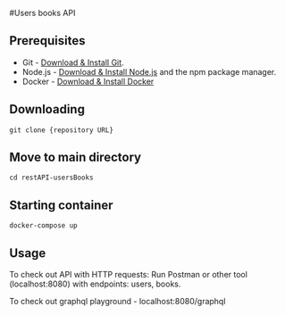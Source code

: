#Users books API

## Prerequisites

- Git - [Download & Install Git](https://git-scm.com/downloads).
- Node.js - [Download & Install Node.js](https://nodejs.org/en/download/) and the npm package manager.
- Docker - [Download & Install Docker](https://docs.docker.com/get-docker/)

## Downloading

```
git clone {repository URL}
```

## Move to main directory

```
cd restAPI-usersBooks
```

## Starting container

```
docker-compose up
```

## Usage

To check out API with HTTP requests:
Run Postman or other tool (localhost:8080) with endpoints: users, books.

To check out graphql playground - localhost:8080/graphql
